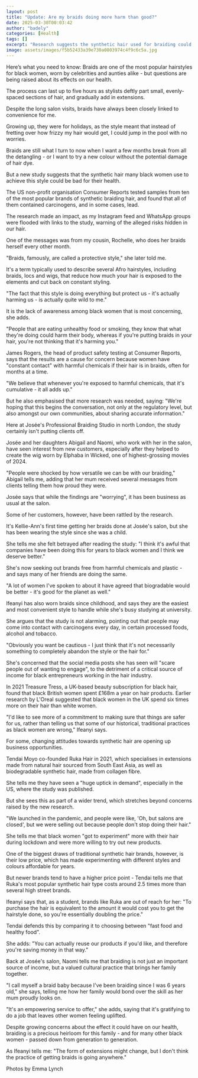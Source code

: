 ```yaml
---
layout: post
title: "Update: Are my braids doing more harm than good?"
date: 2025-03-30T00:03:42
author: "badely"
categories: [Health]
tags: []
excerpt: "Research suggests the synthetic hair used for braiding could be bad for you - but will that stop women using it?"
image: assets/images/f5b52433a39e730a0803974c4f9c6c5a.jpg
---
```


Here’s what you need to know: Braids are one of the most popular hairstyles for black women, worn by celebrities and aunties alike - but questions are being raised about its effects on our health.

The process can last up to five hours as stylists deftly part small, evenly-spaced sections of hair, and gradually add in extensions.

Despite the long salon visits, braids have always been closely linked to convenience for me.

Growing up, they were for holidays, as the style meant that instead of fretting over how frizzy my hair would get, I could jump in the pool with no worries.

Braids are still what I turn to now when I want a few months break from all the detangling - or I want to try a new colour without the potential damage of hair dye.

But a new study suggests that the synthetic hair many black women use to achieve this style could be bad for their health.

The US non-profit organisation Consumer Reports tested samples from ten of the most popular brands of synthetic braiding hair, and found that all of them contained carcinogens, and in some cases, lead.

The research made an impact, as my Instagram feed and WhatsApp groups were flooded with links to the study, warning of the alleged risks hidden in our hair.

One of the messages was from my cousin, Rochelle, who does her braids herself every other month.

"Braids, famously, are called a protective style," she later told me.

It's a term typically used to describe several Afro hairstyles, including braids, locs and wigs, that reduce how much your hair is exposed to the elements and cut back on constant styling.

"The fact that this style is doing everything but protect us - it's actually harming us - is actually quite wild to me."

It is the lack of awareness among black women that is most concerning, she adds.

"People that are eating unhealthy food or smoking, they know that what they're doing could harm their body, whereas if you're putting braids in your hair, you're not thinking that it's harming you."

James Rogers, the head of product safety testing at Consumer Reports, says that the results are a cause for concern because women have "constant contact" with harmful chemicals if their hair is in braids, often for months at a time.

"We believe that whenever you're exposed to harmful chemicals, that it's cumulative - it all adds up."

But he also emphasised that more research was needed, saying: "We're hoping that this begins the conversation, not only at the regulatory level, but also amongst our own communities, about sharing accurate information."

Here at Josée's Professional Braiding Studio in north London, the study certainly isn't putting clients off.

Josée and her daughters Abigail and Naomi, who work with her in the salon, have seen interest from new customers, especially after they helped to create the wig worn by Elphaba in Wicked, one of highest-grossing movies of 2024.

"People were shocked by how versatile we can be with our braiding," Abigail tells me, adding that her mum received several messages from clients telling them how proud they were.

Josée says that while the findings are "worrying", it has been business as usual at the salon.

Some of her customers, however, have been rattled by the research.

It's Kellie-Ann's first time getting her braids done at Josée's salon, but she has been wearing the style since she was a child.

She tells me she felt betrayed after reading the study: "I think it's awful that companies have been doing this for years to black women and I think we deserve better." 

She's now seeking out brands free from harmful chemicals and plastic - and says many of her friends are doing the same.

"A lot of women I've spoken to about it have agreed that biogradable would be better - it's good for the planet as well."

Ifeanyi has also worn braids since childhood, and says they are the easiest and most convenient style to handle while she's busy studying at university. 

She argues that the study is not alarming, pointing out that people may come into contact with carcinogens every day, in certain processed foods, alcohol and tobacco.

"Obviously you want be cautious - I just think that it's not necessarily something to completely abandon the style or the hair for."

She's concerned that the social media posts she has seen will "scare people out of wanting to engage", to the detriment of a critical source of income for black entrepreneurs working in the hair industry.

In 2021 Treasure Tress, a UK-based beauty subscription for black hair, found that black British women spent £168m a year on hair products. Earlier research by L'Oreal suggested that black women in the UK spend six times more on their hair than white women.

"I'd like to see more of a commitment to making sure that things are safer for us, rather than telling us that some of our historical, traditional practices as black women are wrong," Ifeanyi says.

For some, changing attitudes towards synthetic hair are opening up business opportunities.

Tendai Moyo co-founded Ruka Hair in 2021, which specialises in extensions made from natural hair sourced from South East Asia, as well as biodegradable synthetic hair, made from collagen fibre.

She tells me they have seen a "huge uptick in demand", especially in the US, where the study was published. 

But she sees this as part of a wider trend, which stretches beyond concerns raised by the new research.

"We launched in the pandemic, and people were like, 'Oh, but salons are closed', but we were selling out because people don't stop doing their hair."

She tells me that black women "got to experiment" more with their hair during lockdown and were more willing to try out new products.

One of the biggest draws of traditional synthetic hair brands, however, is their low price, which has made experimenting with different styles and colours affordable for years.

But newer brands tend to have a higher price point - Tendai tells me that Ruka's most popular synthetic hair type costs around 2.5 times more than several high street brands.

Ifeanyi says that, as a student, brands like Ruka are out of reach for her: "To purchase the hair is equivalent to the amount it would cost you to get the hairstyle done, so you're essentially doubling the price."

Tendai defends this by comparing it to choosing between "fast food and healthy food".

She adds: "You can actually reuse our products if you'd like, and therefore you're saving money in that way."

Back at Josée's salon, Naomi tells me that braiding is not just an important source of income, but a valued cultural practice that brings her family together.

"I call myself a braid baby because I've been braiding since I was 6 years old," she says, telling me how her family would bond over the skill as her mum proudly looks on.

"It's an empowering service to offer," she adds, saying that it's gratifying to do a job that leaves other women feeling uplifted.

Despite growing concerns about the effect it could have on our health, braiding is a precious heirloom for this family - and for many other black women - passed down from generation to generation.

As Ifeanyi tells me: "The form of extensions might change, but I don't think the practice of getting braids is going anywhere."

Photos by Emma Lynch

